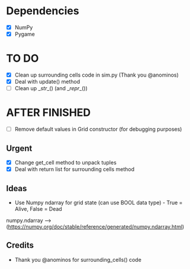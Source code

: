 # Dependencies
- [x] NumPy
- [x] Pygame

# TO DO
- [x] Clean up surrounding cells code in sim.py (Thank you @anominos)
- [x] Deal with update() method
- [ ] Clean up \__str__() (and \__repr__())

# AFTER FINISHED
- [ ] Remove default values in Grid constructor (for debugging purposes)

## Urgent
- [x] Change get_cell method to unpack tuples
- [x] Deal with return list for surrounding cells method

## Ideas

- Use Numpy ndarray for grid state (can use BOOL data type) - True = Alive, False = Dead

numpy.ndarray --> (https://numpy.org/doc/stable/reference/generated/numpy.ndarray.html)

## Credits
- Thank you @anominos for surrounding_cells() code
